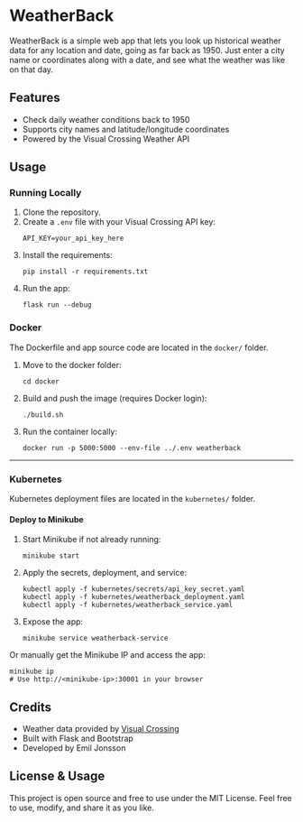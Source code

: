 # WeatherBack

WeatherBack is a simple web app that lets you look up historical weather data for any location and date, going as far back as 1950. Just enter a city name or coordinates along with a date, and see what the weather was like on that day.

## Features

- Check daily weather conditions back to 1950
- Supports city names and latitude/longitude coordinates
- Powered by the Visual Crossing Weather API

## Usage

### Running Locally

1. Clone the repository.
2. Create a `.env` file with your Visual Crossing API key:
   ```
   API_KEY=your_api_key_here
   ```
3. Install the requirements:
   ```
   pip install -r requirements.txt
   ```
4. Run the app:
   ```
   flask run --debug
   ```

### Docker

The Dockerfile and app source code are located in the `docker/` folder.

1. Move to the docker folder:
   ```
   cd docker
   ```

2. Build and push the image (requires Docker login):
   ```
   ./build.sh
   ```

3. Run the container locally:
   ```
   docker run -p 5000:5000 --env-file ../.env weatherback
   ```

---

### Kubernetes

Kubernetes deployment files are located in the `kubernetes/` folder.

#### Deploy to Minikube

1. Start Minikube if not already running:
   ```
   minikube start
   ```

2. Apply the secrets, deployment, and service:
   ```
   kubectl apply -f kubernetes/secrets/api_key_secret.yaml
   kubectl apply -f kubernetes/weatherback_deployment.yaml
   kubectl apply -f kubernetes/weatherback_service.yaml
   ```

3. Expose the app:
   ```
   minikube service weatherback-service
   ```

Or manually get the Minikube IP and access the app:
   ```
   minikube ip
   # Use http://<minikube-ip>:30001 in your browser
   ```

## Credits

- Weather data provided by [Visual Crossing](https://www.visualcrossing.com/)
- Built with Flask and Bootstrap
- Developed by Emil Jonsson

## License & Usage

This project is open source and free to use under the MIT License. Feel free to use, modify, and share it as you like.